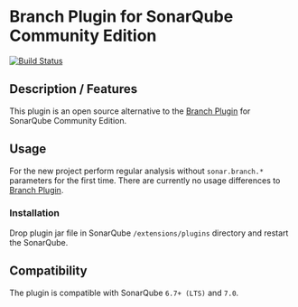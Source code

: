# Branch Plugin for SonarQube Community Edition
[![Build Status](https://travis-ci.org/s-pw/sonar-branch-community.svg?branch=master)](https://travis-ci.org/s-pw/sonar-branch-community)

## Description / Features

This plugin is an open source alternative to the [Branch Plugin](https://docs.sonarqube.org/display/PLUG/Branch+Plugin) for SonarQube Community Edition.

## Usage

For the new project perform regular analysis without `sonar.branch.*` parameters for the first time. 
There are currently no usage differences to [Branch Plugin](https://docs.sonarqube.org/display/PLUG/Branch+Plugin).

### Installation
Drop plugin jar file in SonarQube `/extensions/plugins` directory and restart the SonarQube.

## Compatibility 

The plugin is compatible with SonarQube `6.7+ (LTS)` and `7.0`.
